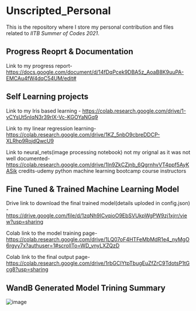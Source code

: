 # Unscripted_Personal
This is the repository where I store my personal contribution and files related to  _*IITB Summer of Codes 2021*_.
## Progress Reoprt & Documentation
Link to my progress report- https://docs.google.com/document/d/14fDqPcek9DBA5z_AoaB8K9uuPA-EMCAu4fW4dqC54UM/edit# 
## Self Learning projects
Link to my Iris based learning - https://colab.research.google.com/drive/1-vCYsUt5nIqN3r39rlX-Vc-KGOYaNGq9

Link to my linear regression learning-https://colab.research.google.com/drive/1KZ_5nbO9cbreDDCP-XLRhp9RojdQwcU9

Link to neural_nets(image processing notebook) not my orignal as it was not well documented-https://colab.research.google.com/drive/1In9ZkCZjnb_6QgrnhvVT4ppf5AyKASik 
credits-udemy python machine learning bootcamp course instructors

## Fine Tuned & Trained Machine Learning Model
Drive link to download the final trained model(details uploded in config.json) -https://drive.google.com/file/d/1zqNh9ICvqioO9EbSVUkpWgPW9zj1xjrr/view?usp=sharing

Colab link to the model training page- https://colab.research.google.com/drive/1LQ07oF4HTFeMbMdR1e4_nyMgO6rgyy7x?authuser=1#scrollTo=WD_vnyLXZQzD

Colab link to the final output page- https://colab.research.google.com/drive/1rbGCIYtpTbugEuZfZrC9TdotsP1tGcg8?usp=sharing

## WandB Generated Model Trining Summary


![image](https://user-images.githubusercontent.com/55878159/126155825-d8d77c39-5633-4be6-9146-7bbc9556167b.png)

